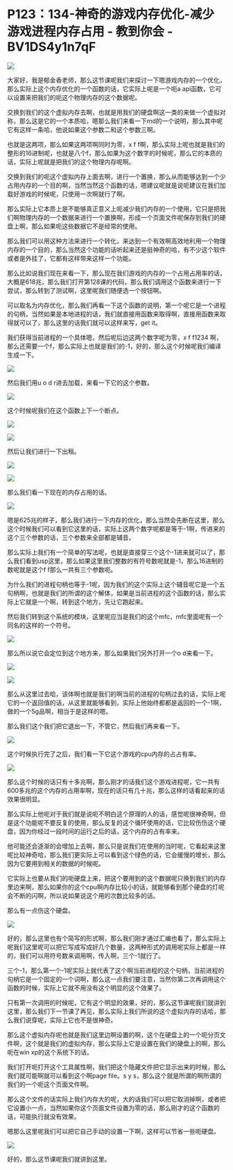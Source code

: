 # P123：134-神奇的游戏内存优化-减少游戏进程内存占用 - 教到你会 - BV1DS4y1n7qF

![](img/25d85ad2b03fa280edd231965077a95f_0.png)

大家好，我是郁金香老师，那么这节课呢我们来探讨一下嗯游戏内存的一个优化，那么实际上这个内存优化的一个函数的话，它实际上呢是一个呃a api函数，它可以设置来把我们的呃这个物理内存的这个数据呢。

交换到我们的这个虚拟内存去啊，也就是用我们的硬盘啊这一类的来做一个虚拟对称，那么这是它的一个本质哈，嗯那么我们来看一下md的一个说明，那么其中呢它有这样一条哈，他说如果这个参数二和这个参数三啊。

也就是这两项，那么如果这两项啊同时为零，x f f啊，那么实际上呢也就是我们的整形的16进制呢，也就是八个f，那么如果为这个数字的时候呢，那么它的本质的话，实际上呢就是把我们的这个物理内存呢啊。

交换到我们的呃这个虚拟内存上面去啊，进行一个置换，那么从而能够达到一个少占用内存的一个目的啊，当然当然这个函数的话，嗯建议呢就是说呃建议在我们加载好游戏的时候呢，只使用一次啊就行了啊。

那么实际上它本质上是不能够真正意义上呃减少我们内存的一个使用，它只是把我们啊物理内存的一个数据来进行一个置换啊，形成一个页面文件呢保存到我们的硬盘上啊，那么如果呃这些数据它不是经常的使用。

那么我们可以用这种方法来进行一个转化，来达到一个有效啊高效地利用一个物理内存的一个目的，那么当然这个功能的话听起来还是挺神奇的哈，有不少这个软件或者是外挂了，它都有这样带来这样一个功能。

那么比如说我们现在来看一下，那么现在我们游戏的内存的一个占用占用率的话，大概是618兆，那么我们打开第128课的代码，那么我们调用这个函数来进行一下尝试，那么转到了测试啊，这里呢我们随便选一个按钮啊。

可以取名为内存优化，那么我们再看一下这个函数的说明，第一个呢它是一个进程的句柄，当然如果是本地进程的话，我们就直接用函数来取得啊，直接用函数来取得就可以了，那么这里的话我们就可以这样来写，get it。

我们获得当前进程的一个具体嗯，然后呢后边这两个数字呢为零，x f f1234 啊，那么还需要一个f，那么实际上也就是我们的-1，好的，那么这个时候呢我们编译生成一下。



![](img/25d85ad2b03fa280edd231965077a95f_2.png)

然后我们用u o d r进去加载，来看一下它的这个参数。

![](img/25d85ad2b03fa280edd231965077a95f_4.png)

这个时候呢我们在这个函数上下一个断点。

![](img/25d85ad2b03fa280edd231965077a95f_6.png)

![](img/25d85ad2b03fa280edd231965077a95f_7.png)

然后让我们进行一下出租。

![](img/25d85ad2b03fa280edd231965077a95f_9.png)

![](img/25d85ad2b03fa280edd231965077a95f_10.png)

那么我们看一下现在的内存占用的话。

![](img/25d85ad2b03fa280edd231965077a95f_12.png)

嗯是625兆的样子，那么我们进行一下内存的优化，那么当然会先断在这里，那么这个时候我们可以看到它这里的话，实际上这两个数字呢都是等于-1啊，传进来的这个三个参数的话，三个参数来全部都是辅音。

那么实际上我们有一个简单的写法呢，也就是直接穿三个这个-1进来就可以了，那么我们看到usp这里，那么如果这里我们整数的有符号数呢就是-1，那么16进制的数呢就是这个f f那么一共有三个参数呃。

为什么我们的进程句柄也等于-1呢，因为我们的这个实际上这个辅音呢它是一个五句柄啊，也就是我们的所谓的这个解体，如果是当前进程的这个函数的话，那么实际上它就是一个啊，转到这个地方，先让它跑起来。

然后我们转到这个系统的模块，这里呢应当是我们的这个mfc，mfc里面呢有一个同名的这样的一个符号。

![](img/25d85ad2b03fa280edd231965077a95f_14.png)

那么所以说它会定位到这个地方来，那么如果我们另外打开一个o d来看一下。

![](img/25d85ad2b03fa280edd231965077a95f_16.png)

![](img/25d85ad2b03fa280edd231965077a95f_17.png)

那么从这里过去哈，该体啊也就是我们的啊当前的进程的句柄过去的话，实际上呢它的一个返回值的话，从这里就能够看到，实际上他始终都都是返回的一个-1啊，做的一个5g品啊，相当于是这样的嗯。

那么我们这个我们把它退出一下，不管它，然后我们再来看一下。

![](img/25d85ad2b03fa280edd231965077a95f_19.png)

这个时候执行完了之后，我们看一下它这个游戏的cpu内存的占占有率。

![](img/25d85ad2b03fa280edd231965077a95f_21.png)

那么这个时候的话只有十多兆啊，那么刚才的话我们这个游戏进程呢，它一共有600多兆的这个内存的占用率啊，现在的话只有几十兆，那么这样的话看起来的话效果很明显。

那么实际上他呃对于我们就是说呃不明白这个原理的人的话，感觉呢很神奇啊，但是这个功能呢不要反复的使用，那么反复的这个循环使用的话，它比较伤伤这个硬盘，因为你经过一段时间的运行之后的话，这个内存的占有率来。

他可能还会逐渐的会增加上去啊，那么只是说我们在使用的当时呢，它看起来这里呢比较神奇哈，那么我们更实际上可以看到这个绿色的话，它会缓慢的增长，那么因为它要用到相关的数据的时候呢。

它实际上也要从我们的呃硬盘上来，把这个要用到的这个数据呢只换到我们的内存里边来啊，那么如果你的这个cpu啊内存比较小的话，就能够看到那个硬盘的灯呢会不断的闪啊，所以说如果说这个用的次数比较多的话。

那么有一点伤这个硬盘。

![](img/25d85ad2b03fa280edd231965077a95f_23.png)

好的，那么这里也有个简写的形式啊，那么我们刚才通过汇编也看了，那么实际上呢我们这里呢可以把它写成写成好几个数量，这两种形式的调用呢实际上都是一样的，我们可以用符号数来调用啊，传入啊，三个-1就行了。

三个-1，那么第一个-1呢实际上就代表了这个啊当前进程的这个句柄，当前进程的句柄它是一个固定的一个词啊，那么这一点我们要注意，当然你第二次再调用这个函数的时候，实际上它就不用没有这个明显的这个效果了。

只有第一次调用的时候呢，它有这个明显的效果，好的，那么这节课呢我们就讲到这里，那么我们下一节课了再见，那么实际上我们所说的这个虚拟内存的话哈，那么我们说穿呢，实际上它也不是很神奇。

那么这个虚拟内存呢也就是我们这里边啊设置的啊，这个在硬盘上的一个呃分页文件啊，这个就是我们的虚拟内存，那么实际上它是设置在我们的硬盘上的啊，那么呃在win xp的这个系统下的话。

我们打开呃打开这个工具属性啊，我们把这个隐藏文件把它显示出来的时候，那么我们就可能啊就可以看到这个啊page file。s y s，那么这个就是所谓的啊所谓的我们的一个呃这个页面文件啊。

那么这个文件的话实际上我们内存大的呢，大的话我们可以把它取消掉啊，或者把它设置小一点，当然如果你这个页面文件设置为零的话，那么刚才的这个函数的话，可能执行就没有效果。

嗯那么这里呢我们可以把它自己手动的设置一下啊，这样可以节省一些呃硬盘。

![](img/25d85ad2b03fa280edd231965077a95f_25.png)

好的，那么这节课呢我们就讲到这里。